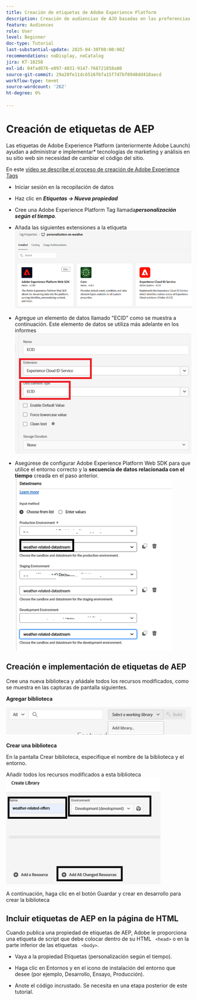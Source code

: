 ```yaml
---
title: Creación de etiquetas de Adobe Experience Platform
description: Creación de audiencias de AJO basadas en las preferencias de inversión del usuario (acciones, bonos, CD)
feature: Audiences
role: User
level: Beginner
doc-type: Tutorial
last-substantial-update: 2025-04-30T00:00:00Z
recommendations: noDisplay, noCatalog
jira: KT-18258
exl-id: 04fad076-e897-4831-9147-768721858a80
source-git-commit: 29a20fe11dc6516f6fa15f7d7bf8948dd418aecd
workflow-type: tm+mt
source-wordcount: '262'
ht-degree: 0%

---
```


# Creación de etiquetas de AEP

Las etiquetas de Adobe Experience Platform (anteriormente Adobe Launch) ayudan a administrar e implementar* tecnologías de marketing y análisis en su sitio web sin necesidad de cambiar el código del sitio.

En este [vídeo se describe el proceso de creación de Adobe Experience Tags](https://experienceleague.adobe.com/es/playlists/experience-platform-get-started-with-tags)

- Iniciar sesión en la recopilación de datos
- Haz clic en _&#x200B;**Etiquetas -> Nueva propiedad**&#x200B;_

- Cree una Adobe Experience Platform Tag llamada _&#x200B;**personalización según el tiempo**&#x200B;_.

- Añada las siguientes extensiones a la etiqueta
  ![etiquetas-extensiones](assets/tags-extensions1.png)
- Agregue un elemento de datos llamado &quot;ECID&quot; como se muestra a continuación. Este elemento de datos se utiliza más adelante en los informes
  ![ecid-data-element](assets/ecid-data-element.png)

- Asegúrese de configurar Adobe Experience Platform Web SDK para que utilice el entorno correcto y la **secuencia de datos relacionada con el tiempo** creada en el paso anterior.
  ![web-sdk-configuration](assets/tags-extensions.png)



## Creación e implementación de etiquetas de AEP


Cree una nueva biblioteca y añádale todos los recursos modificados, como se muestra en las capturas de pantalla siguientes.

**Agregar biblioteca**

![nueva-biblioteca](assets/tag-add-library.png)

**Crear una biblioteca**

En la pantalla Crear biblioteca, especifique el nombre de la biblioteca y el entorno.

Añadir todos los recursos modificados a esta biblioteca
![biblioteca de etiquetas](assets/tag-build-library.png)

A continuación, haga clic en el botón Guardar y crear en desarrollo para crear la biblioteca

## Incluir etiquetas de AEP en la página de HTML

Cuando publica una propiedad de etiquetas de AEP, Adobe le proporciona una etiqueta de script que debe colocar dentro de su HTML ``` <head>``` o en la parte inferior de las etiquetas ``` <body>```.

- Vaya a la propiedad Etiquetas (personalización según el tiempo).

- Haga clic en Entornos y en el icono de instalación del entorno que desee (por ejemplo, Desarrollo, Ensayo, Producción).

- Anote el código incrustado. Se necesita en una etapa posterior de este tutorial.

